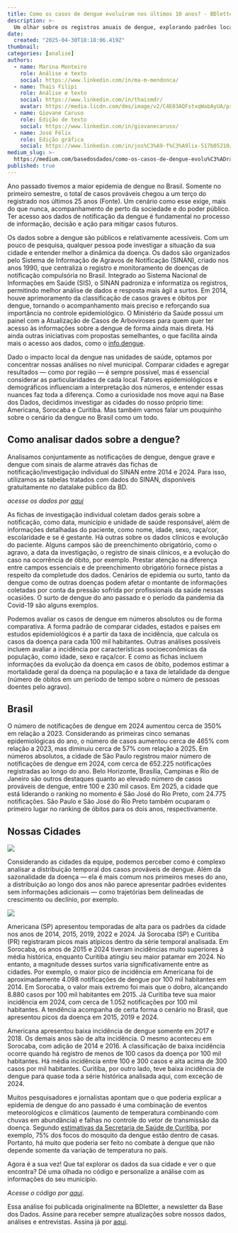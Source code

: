 ```yaml
---
title: Como os casos de dengue evoluíram nos últimos 10 anos? - BDletter 39 
description: >-
  Um olhar sobre os registros anuais de dengue, explorando padrões locais e variações entre municípios
date:
  created: "2025-04-30T18:18:06.419Z"
thumbnail: 
categories: [analise]
authors:
  - name: Marina Monteiro 
    role: Análise e texto
    social: https://www.linkedin.com/in/ma-m-mendonca/
  - name: Thais Filipi
    role: Análise e texto
    social: https://www.linkedin.com/in/thaismdr/
    avatar: https://media.licdn.com/dms/image/v2/C4E03AQFstxqWabAyUA/profile-displayphoto-shrink_200_200/profile-displayphoto-shrink_200_200/0/1584489568236?e=2147483647&v=beta&t=mol7Kc8PgxgJatgvNYRkyffL8opuIgFgRdiY7vXB1HA
  - name: Giovane Caruso
    role: Edição de texto
    social: https://www.linkedin.com/in/giovanecaruso/
  - name: José Félix
    role: Edição gráfica
    social: https://www.linkedin.com/in/jos%C3%A9-f%C3%A9lix-517b05210/
medium_slug: >-
  https://medium.com/basedosdados/como-os-casos-de-dengue-evolu%C3%ADram-nos-%C3%BAltimos-10-anos-54a8145f2de7
published: true
---
```


Ano passado tivemos a maior epidemia de dengue no Brasil. Somente no primeiro semestre, o total de casos prováveis chegou a um terço do registrado nos últimos 25 anos (Fonte). Um cenário como esse exige, mais do que nunca, acompanhamento de perto da sociedade e do poder público. Ter acesso aos dados de notificação da dengue é fundamental no processo de informação, decisão e ação para mitigar casos futuros.

Os dados sobre a dengue são públicos e relativamente acessíveis. Com um pouco de pesquisa, qualquer pessoa pode investigar a situação da sua cidade e entender melhor a dinâmica da doença. Os dados são organizados pelo Sistema de Informação de Agravos de Notificação (SINAN), criado nos anos 1990, que centraliza o registro e monitoramento de doenças de notificação compulsória no Brasil. Integrado ao Sistema Nacional de Informações em Saúde (SIS), o SINAN padroniza e informatiza os registros, permitindo melhor análise de dados e resposta mais ágil a surtos. Em 2014, houve aprimoramento da classificação de casos graves e óbitos por dengue, tornando o acompanhamento mais preciso e reforçando sua importância no controle epidemiológico. O Ministério da Saúde possui um painel com a Atualização de Casos de Arboviroses para quem quer ter acesso às informações sobre a dengue de forma ainda mais direta. Há ainda outras iniciativas com propostas semelhantes, o que facilita ainda mais o acesso aos dados, como o [info.dengue](https://info.dengue.mat.br/).

Dado o impacto local da dengue nas unidades de saúde, optamos por concentrar nossas análises no nível municipal. Comparar cidades e agregar resultados — como por região — é sempre possível, mas é essencial considerar as particularidades de cada local. Fatores epidemiológicos e demográficos influenciam a interpretação dos números, e entender essas nuances faz toda a diferença. Como a curiosidade nos move aqui na Base dos Dados, decidimos investigar as cidades do nosso próprio time: Americana, Sorocaba e Curitiba. Mas também vamos falar um pouquinho sobre o cenário da dengue no Brasil como um todo.

## Como analisar dados sobre a dengue?

Analisamos conjuntamente as notificações de dengue, dengue grave e dengue com sinais de alarme através das fichas de notificação/investigação individual do SINAN entre 2014 e 2024. Para isso, utilizamos as tabelas tratados com dados do SINAN, disponíveis gratuitamente no datalake público da BD.

_acesse os dados por [aqui](https://basedosdados.org/dataset/f51134c2-5ab9-4bbc-882f-f1034603147a?table=9bdbca38-d97f-47fa-b422-84477a6b68c8)_

As fichas de investigação individual coletam dados gerais sobre a notificação, como data, município e unidade de saúde responsável, além de informações detalhadas do paciente, como nome, idade, sexo, raça/cor, escolaridade e se é gestante. Há outras sobre os dados clínicos e evolução do paciente. Alguns campos são de preenchimento obrigatório, como o agravo, a data da investigação, o registro de sinais clínicos, e a evolução do caso na ocorrência de óbito, por exemplo. Prestar atenção na diferença entre campos essenciais e de preenchimento obrigatório fornece pistas a respeito da completude dos dados. Cenários de epidemia ou surto, tanto da dengue como de outras doenças podem afetar o montante de informações coletadas por conta da pressão sofrida por profissionais da saúde nessas ocasiões. O surto de dengue do ano passado e o período da pandemia da Covid-19 são alguns exemplos.

Podemos avaliar os casos de dengue em números absolutos ou de forma comparativa. A forma padrão de comparar cidades, estados e países em estudos epidemiológicos é a partir da taxa de incidência, que calcula os casos da doença para cada 100 mil habitantes. Outras análises possíveis incluem avaliar a incidência por características socioeconômicas da população, como idade, sexo e raça/cor. E como as fichas incluem informações da evolução da doença em casos de óbito, podemos estimar a mortalidade geral da doença na população e a taxa de letalidade da dengue (número de óbitos em um período de tempo sobre o número de pessoas doentes pelo agravo).

## Brasil

O número de notificações de dengue em 2024 aumentou cerca de 350% em relação a 2023. Considerando as primeiras cinco semanas epidemiológicas do ano, o número de casos aumentou cerca de 465% com relação a 2023, mas diminuiu cerca de 57% com relação a 2025. Em números absolutos, a cidade de São Paulo registrou maior número de notificações de dengue em 2024, com cerca de 652.225 notificações registradas ao longo do ano. Belo Horizonte, Brasília, Campinas e Rio de Janeiro são outros destaques quanto ao elevado número de casos prováveis de dengue, entre 100 e 230 mil casos. Em 2025, a cidade que está liderando o ranking no momento é São José do Rio Preto, com 24.775 notificações. São Paulo e São José do Rio Preto também ocuparam o primeiro lugar no ranking de óbitos para os dois anos, respectivamente.

## Nossas Cidades

<Image src="/blog/como-os-casos-de-dengue-evoluiram-nos-ultimos-10-anos/grafico_1.webp"/>

Considerando as cidades da equipe, podemos perceber como é complexo analisar a distribuição temporal dos casos prováveis de dengue. Além da sazonalidade da doença — ela é mais comum nos primeiros meses do ano, a distribuição ao longo dos anos não parece apresentar padrões evidentes sem informações adicionais — como trajetórias bem delineadas de crescimento ou declínio, por exemplo.

<Image src="/blog/como-os-casos-de-dengue-evoluiram-nos-ultimos-10-anos/grafico_2.webp"/>

Americana (SP) apresentou temporadas de alta para os padrões da cidade nos anos de 2014, 2015, 2019, 2022 e 2024. Já Sorocaba (SP) e Curitiba (PR) registraram picos mais atípicos dentro da série temporal analisada. Em Sorocaba, os anos de 2015 e 2024 tiveram incidências muito superiores à média histórica, enquanto Curitiba atingiu seu maior patamar em 2024. No entanto, a magnitude desses surtos varia significativamente entre as cidades. Por exemplo, o maior pico de incidência em Americana foi de aproximadamente 4.098 notificações de dengue por 100 mil habitantes em 2014. Em Sorocaba, o valor mais extremo foi mais que o dobro, alcançando 8.880 casos por 100 mil habitantes em 2015. Já Curitiba teve sua maior incidência em 2024, com cerca de 1.052 notificações por 100 mil habitantes. A tendência acompanha de certa forma o cenário no Brasil, que apresentou picos da doença em 2015, 2019 e 2024.

Americana apresentou baixa incidência de dengue somente em 2017 e 2018. Os demais anos são de alta incidência. O mesmo aconteceu em Sorocaba, com adição de 2014 e 2016. A classificação de baixa incidência ocorre quando há registro de menos de 100 casos da doença por 100 mil habitantes. Há média incidência entre 100 e 300 casos e alta acima de 300 casos por mil habitantes. Curitiba, por outro lado, teve baixa incidência de dengue para quase toda a série histórica analisada aqui, com exceção de 2024.

Muitos pesquisadores e jornalistas apontam que o que poderia explicar a epidemia de dengue do ano passado é uma combinação de eventos meteorológicos e climáticos (aumento de temperatura combinando com chuvas em abundância) e falhas no controle do vetor de transmissão da doença. Segundo [estimativas da Secretaria de Saúde de Curitiba](https://www.brasildefato.com.br/2024/02/20/em-curitiba-75-dos-focos-do-mosquito-da-dengue-estao-dentro-de-casas/), por exemplo, 75% dos focos do mosquito da dengue estão dentro de casas. Portanto, há muito que poderia ser feito no combate à dengue que não depende somente da variação de temperatura no país.

Agora é a sua vez! Que tal explorar os dados da sua cidade e ver o que encontra? Dê uma olhada no código e personalize a análise com as informações do seu município.

_Acesse o código por [aqui](https://github.com/basedosdados/analises/blob/main/redes_sociais/br_ms_sinan.microdados_dengue_20250319.ipynb)_.

Essa análise foi publicada originalmente na BDletter, a newsletter da Base dos Dados. Assine para receber sempre atualizações sobre nossos dados, análises e entrevistas. Assina já por [aqui](https://info.basedosdados.org/newsletter?_gl=1*fqpar9*_gcl_aw*R0NMLjE3MzY4NTc2MDEuQ2owS0NRaUFzNWk4QmhEbUFSSXNBR0U0eEh5TkJHeWhWLWQzWTFJd1AxenZlS0ZtNUhjM2FsOTFVOGxKLXVfWFhqdGozYUhOaEwtVTloMGFBaUR2RUFMd193Y0I.*_gcl_au*ODc4NTYyMTUxLjE3NDAzOTk0ODk.).
